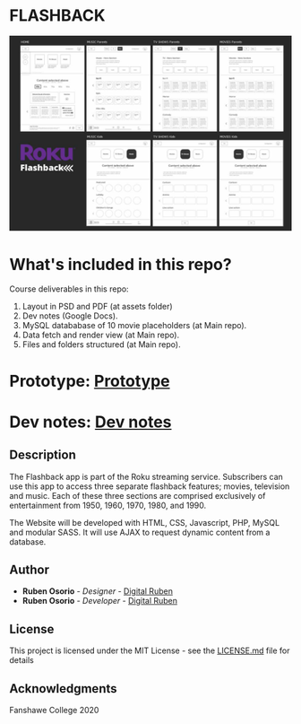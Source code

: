 # FLASHBACK
![Flashback](images/readme.jpg "layout")

# What's included in this repo?
Course deliverables in this repo:

1. Layout in PSD and PDF (at assets folder)
5. Dev notes (Google Docs).
2. MySQL datababase of 10 movie placeholders (at Main repo).
3. Data fetch and render view (at Main repo).
4. Files and folders structured (at Main repo).


# Prototype: [Prototype](https://ruben741163.invisionapp.com/console/share/3M1XOUWYHT)
# Dev notes: [Dev notes](https://docs.google.com/document/d/1JywtqlMeNHfK0AKIwHDUFA3nYBQM-E8Lm2lNwVU2c0g/)

## Description
The Flashback app is part of the Roku streaming service. Subscribers can use this app to
access three separate flashback features; movies, television and music. Each of these three
sections are comprised exclusively of entertainment from 1950, 1960, 1970, 1980, and 1990. 

The Website will be developed with HTML, CSS, Javascript, PHP, MySQL and modular SASS. It will use AJAX to request dynamic content from a database.

## Author

* **Ruben Osorio** - *Designer* - [Digital Ruben](https://github.com/digitalruben)
* **Ruben Osorio** - *Developer* - [Digital Ruben](https://github.com/digitalruben)


## License

This project is licensed under the MIT License - see the [LICENSE.md](https://opensource.org/licenses/MIT) file for details

## Acknowledgments

Fanshawe College
2020
